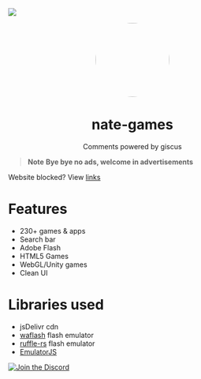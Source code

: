 <img align="center" src="https://img.shields.io/github/repo-size/nate-games/nate-games.xyz">
<p align="center">
<kbd>
<a href="https://nate-games.xyz">
<img style="border-radius:50%" height="150px" src="https://raw.githubusercontent.com/nate-games/nate-games.github.io/main/favicon.ico"></a>
</kbd>
</p>

<h1 align="center">nate-games</h1>
<p align="center">Comments powered by giscus</p>

> **Note**
> **Bye bye no ads, welcome in advertisements**

Website blocked? View [links](https://github.com/nate-games/nate-games.xyz/wiki/URLS)


# Features
- 230+ games & apps
- Search bar
- Adobe Flash
- HTML5 Games
- WebGL/Unity games
- Clean UI

# Libraries used
- jsDelivr cdn
- [waflash](https://github.com/nate-games/waflash) flash emulator
- [ruffle-rs](https://ruffle.rs/) flash emulator
- [EmulatorJS](https://github.com/EmulatorJS/EmulatorJS)

<a href="https://discord.gg/9mJcqwZ2a5"><img src="https://invidget.switchblade.xyz/9mJcqwZ2a5?theme=dark" alt="Join the Discord"/></a>